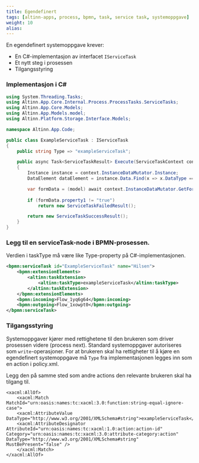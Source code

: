 ```yaml
---
title: Egendefinert
tags: [altinn-apps, process, bpmn, task, service task, systemoppgave]
weight: 10
alias: 
---
```


En egendefinert systemoppgave krever:
- En C#-implementasjon av interfacet `IServiceTask`
- Et nytt steg i prosessen
- Tilgangsstyring

### Implementasjon i C#

```csharp
using System.Threading.Tasks;
using Altinn.App.Core.Internal.Process.ProcessTasks.ServiceTasks;
using Altinn.App.Core.Models;
using Altinn.App.Models.model;
using Altinn.Platform.Storage.Interface.Models;

namespace Altinn.App.Code;

public class ExampleServiceTask : IServiceTask
{
    public string Type => "exampleServiceTask";

    public async Task<ServiceTaskResult> Execute(ServiceTaskContext context)
    {
        Instance instance = context.InstanceDataMutator.Instance;
        DataElement dataElement = instance.Data.Find(x => x.DataType == "model");

        var formData = (model) await context.InstanceDataMutator.GetFormData(new DataElementIdentifier(dataElement));
        
        if (formData.property1 != "true")
            return new ServiceTaskFailedResult();

        return new ServiceTaskSuccessResult();
    }
}
```

### Legg til en serviceTask-node i BPMN-prosessen. 
Verdien i taskType må være like Type-property på C#-implementasjonen.

```xml
<bpmn:serviceTask id="ExampleServiceTask" name="Hilsen">
    <bpmn:extensionElements>
        <altinn:taskExtension>
            <altinn:taskType>exampleServiceTask</altinn:taskType>
        </altinn:taskExtension>
    </bpmn:extensionElements>
    <bpmn:incoming>Flow_1yq6g64</bpmn:incoming>
    <bpmn:outgoing>Flow_1xowpt0</bpmn:outgoing>
</bpmn:serviceTask>
```

### Tilgangsstyring
Systemoppgaver kjører med rettighetene til den brukeren som driver prosessen videre (process next). Standard systemoppgaver autoriseres som `write`-operasjoner. For at brukeren skal ha rettigheter til å kjøre en egendefinert systemoppgave må `Type` fra implementasjonen legges inn som en action i policy.xml.

Legg den på samme sted som andre actions den relevante brukeren skal ha tilgang til.
```
<xacml:AllOf>
    <xacml:Match MatchId="urn:oasis:names:tc:xacml:3.0:function:string-equal-ignore-case">
    <xacml:AttributeValue DataType="http://www.w3.org/2001/XMLSchema#string">exampleServiceTask</xacml:AttributeValue>
    <xacml:AttributeDesignator AttributeId="urn:oasis:names:tc:xacml:1.0:action:action-id" Category="urn:oasis:names:tc:xacml:3.0:attribute-category:action" DataType="http://www.w3.org/2001/XMLSchema#string" MustBePresent="false" />
    </xacml:Match>
</xacml:AllOf>
```